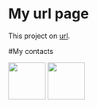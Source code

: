 # My url page

This project on [url](http://home.denishik.heliohost.us).

#My contacts

[<img width="75" src="https://static.tildacdn.com/tild3731-3236-4364-b266-336436626566/photo.png">](https://vk.com/denis_hik)
[<img width="75" src="https://cdn141.picsart.com/299705757143211.png">](https://instagram.com/denis_hik)